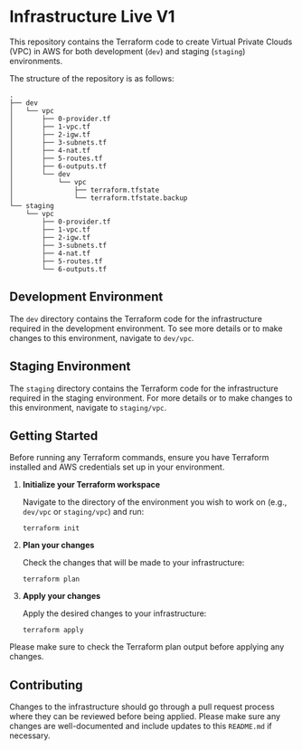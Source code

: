 # Infrastructure Live V1

This repository contains the Terraform code to create Virtual Private Clouds (VPC) in AWS for both development (`dev`) and staging (`staging`) environments.

The structure of the repository is as follows:
```
.
├── dev
│   └── vpc
│       ├── 0-provider.tf
│       ├── 1-vpc.tf
│       ├── 2-igw.tf
│       ├── 3-subnets.tf
│       ├── 4-nat.tf
│       ├── 5-routes.tf
│       ├── 6-outputs.tf
│       └── dev
│           └── vpc
│               ├── terraform.tfstate
│               └── terraform.tfstate.backup
└── staging
    └── vpc
        ├── 0-provider.tf
        ├── 1-vpc.tf
        ├── 2-igw.tf
        ├── 3-subnets.tf
        ├── 4-nat.tf
        ├── 5-routes.tf
        └── 6-outputs.tf
```

## Development Environment

The `dev` directory contains the Terraform code for the infrastructure required in the development environment. To see more details or to make changes to this environment, navigate to `dev/vpc`.

## Staging Environment

The `staging` directory contains the Terraform code for the infrastructure required in the staging environment. For more details or to make changes to this environment, navigate to `staging/vpc`.

## Getting Started

Before running any Terraform commands, ensure you have Terraform installed and AWS credentials set up in your environment.

1. **Initialize your Terraform workspace**

    Navigate to the directory of the environment you wish to work on (e.g., `dev/vpc` or `staging/vpc`) and run:

    ```
    terraform init
    ```

2. **Plan your changes**

    Check the changes that will be made to your infrastructure:

    ```
    terraform plan
    ```

3. **Apply your changes**

    Apply the desired changes to your infrastructure:

    ```
    terraform apply
    ```

Please make sure to check the Terraform plan output before applying any changes.

## Contributing

Changes to the infrastructure should go through a pull request process where they can be reviewed before being applied. Please make sure any changes are well-documented and include updates to this `README.md` if necessary.
